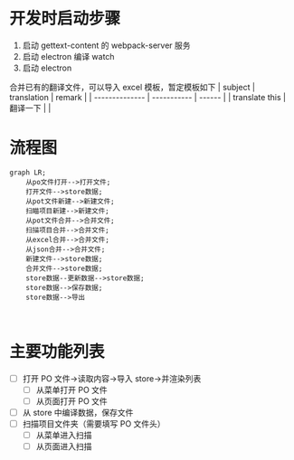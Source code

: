 <script src="https://unpkg.com/browse/mermaid@7.1.1/dist/mermaid.min.js"></script>
# 开发时启动步骤

1. 启动 gettext-content 的 webpack-server 服务
2. 启动 electron 编译 watch
3. 启动 electron

合并已有的翻译文件，可以导入 excel 模板，暂定模板如下
| subject        | translation | remark |
| -------------- | ----------- | ------ |
| translate this | 翻译一下    |        |

# 流程图

```mermaid
graph LR;
    从po文件打开-->打开文件;
    打开文件-->store数据;
    从pot文件新建-->新建文件;
    扫瞄项目新建-->新建文件;
    从pot文件合并-->合并文件;
    扫描项目合并-->合并文件;
    从excel合并-->合并文件;
    从json合并-->合并文件;
    新建文件-->store数据;
    合并文件-->store数据;
    store数据--更新数据-->store数据;
    store数据-->保存数据;
    store数据-->导出
```
```mermaid
  
```
# 主要功能列表

- [ ] 打开 PO 文件->读取内容->导入 store->并渲染列表
  - [ ] 从菜单打开 PO 文件
  - [ ] 从页面打开 PO 文件
- [ ] 从 store 中编译数据，保存文件
- [ ] 扫描项目文件夹（需要填写 PO 文件头）
  - [ ] 从菜单进入扫描
  - [ ] 从页面进入扫描
